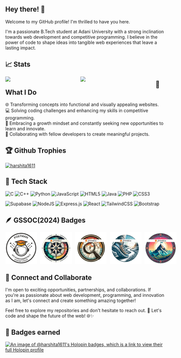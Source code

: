 <h2>Hey there! 👋</h1>
<p>
Welcome to my GitHub profile! I'm thrilled to have you here.<br>

I'm a passionate B.Tech student at Adani University with a strong inclination towards web development and competitive programming. I believe in the power of code to shape ideas into tangible web experiences that leave a lasting impact.

<p>
  
## 📈 Stats
<img align="left" width="47%" src="https://github-readme-stats.vercel.app/api?username=harshita1611&theme=default&show_icons=true&hide_border=true&count_private=true" />

<img align="left" width="47%" src="https://github-readme-stats.vercel.app/api/top-langs/?username=harshita1611&layout=compact">

<h2>🚀 What I Do</h2>

<p>
🌐 Transforming concepts into functional and visually appealing websites.<br>
💻 Solving coding challenges and enhancing my skills in competitive programming.<br>
🌟 Embracing a growth mindset and constantly seeking new opportunities to learn and innovate.<br>
🤝 Collaborating with fellow developers to create meaningful projects.<br>
</p>

<h2>🏆  Github Trophies</h2>
<p align="left"> <a href="https://github.com/ryo-ma/github-profile-trophy"><img src="https://github-profile-trophy.vercel.app/?username=harshita1611" alt="harshita1611" /></a> </p>


## 🔧 Tech Stack

![C](https://img.shields.io/badge/c-%2300599C.svg?style=for-the-badge&logo=c&logoColor=white)
![C++](https://img.shields.io/badge/c++-%2300599C.svg?style=for-the-badge&logo=c%2B%2B&logoColor=white)
![Python](https://img.shields.io/badge/python-3670A0?style=for-the-badge&logo=python&logoColor=ffdd54)
![JavaScript](https://img.shields.io/badge/javascript-%23323330.svg?style=for-the-badge&logo=javascript&logoColor=%23F7DF1E)
![HTML5](https://img.shields.io/badge/html5-%23E34F26.svg?style=for-the-badge&logo=html5&logoColor=white)
![Java](https://img.shields.io/badge/java-%23ED8B00.svg?style=for-the-badge&logo=openjdk&logoColor=white)
![PHP](https://img.shields.io/badge/php-%23777BB4.svg?style=for-the-badge&logo=php&logoColor=white)
![CSS3](https://img.shields.io/badge/css3-%231572B6.svg?style=for-the-badge&logo=css3&logoColor=white)

![Supabase](https://img.shields.io/badge/Supabase-3ECF8E?style=for-the-badge&logo=supabase&logoColor=white)
![NodeJS](https://img.shields.io/badge/node.js-6DA55F?style=for-the-badge&logo=node.js&logoColor=white)
![Express.js](https://img.shields.io/badge/express.js-%23404d59.svg?style=for-the-badge&logo=express&logoColor=%2361DAFB)
![React](https://img.shields.io/badge/react-%2320232a.svg?style=for-the-badge&logo=react&logoColor=%2361DAFB)
![TailwindCSS](https://img.shields.io/badge/tailwindcss-%2338B2AC.svg?style=for-the-badge&logo=tailwind-css&logoColor=white)
![Bootstrap](https://img.shields.io/badge/bootstrap-%238511FA.svg?style=for-the-badge&logo=bootstrap&logoColor=white)

<h2> 🪶 GSSOC(2024) Badges </h2>
<div style='display:flex; align-items:center; gap: 10px;'>
<img src="https://raw.githubusercontent.com/girlscript/gssoc-website-new/main/public/badges/postman.png" width="100px" height="100px" />
  <img src="https://github.com/girlscript/gssoc-website-new/blob/main/public/badges/1.png" width="100px" height="100px" />
  <img src="https://github.com/girlscript/gssoc-website-new/blob/main/public/badges/2.png" width="100px" height="100px" />
  <img src="https://github.com/girlscript/gssoc-website-new/blob/main/public/badges/3.png" width="100px" height="100px" />
  <img src="https://github.com/girlscript/gssoc-website-new/blob/main/public/badges/4.png" width="100px" height="100px" />
<!--   <img src="https://github.com/girlscript/gssoc-website-new/blob/main/public/badges/5.png" width="100px" height="100px" />
  <img src="https://github.com/girlscript/gssoc-website-new/blob/main/public/badges/6.png" width="100px" height="100px" />
  <img src="https://github.com/girlscript/gssoc-website-new/blob/main/public/badges/7.png" width="100px" height="100px" />
  <img src="https://github.com/girlscript/gssoc-website-new/blob/main/public/badges/8.png" width="100px" height="100px" /> -->
</div>

<h2>🌱 Connect and Collaborate</h2>

<p>
I'm open to exciting opportunities, partnerships, and collaborations. If you're as passionate about web development, programming, and innovation as I am, let's connect and create something amazing together!

Feel free to explore my repositories and don't hesitate to reach out. 💌 Let's code and shape the future of the web! 🌐✨
</p>

<h2>🧿 Badges earned </h2>

[![An image of @harshita1611's Holopin badges, which is a link to view their full Holopin profile](https://holopin.me/harshita1611)](https://holopin.io/@harshita1611)
